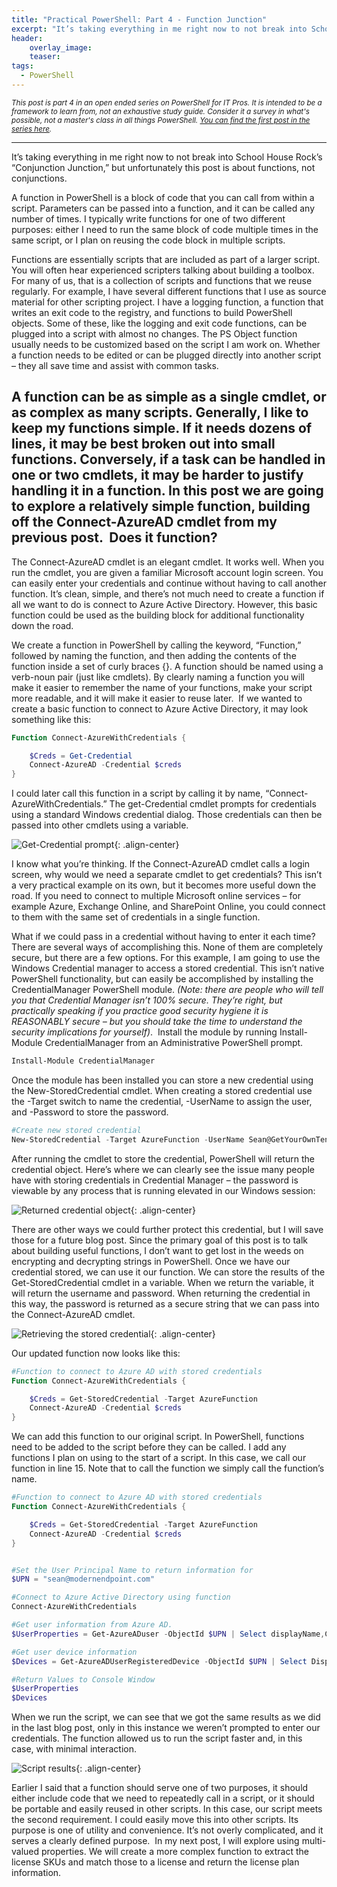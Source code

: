 ```yaml
---
title: "Practical PowerShell: Part 4 - Function Junction"
excerpt: "It’s taking everything in me right now to not break into School House Rock’s “Conjunction Junction,” but unfortunately this post is about functions, not conjunctions."
header:
    overlay_image:
    teaser:
tags:
  - PowerShell
---  
```


<small>_This post is part 4 in an open ended series on PowerShell for IT Pros. It is intended to be a framework to learn from, not an exhaustive study guide. Consider it a survey in what's possible, not a master's class in all things PowerShell. [You can find the first post in the series here](https://www.modernendpoint.com/managed/practical-powershell-where-do-i-start)._</small>

____

It’s taking everything in me right now to not break into School House Rock’s “Conjunction Junction,” but unfortunately this post is about functions, not conjunctions.

A function in PowerShell is a block of code that you can call from within a script. Parameters can be passed into a function, and it can be called any number of times. I typically write functions for one of two different purposes: either I need to run the same block of code multiple times in the same script, or I plan on reusing the code block in multiple scripts.

Functions are essentially scripts that are included as part of a larger script. You will often hear experienced scripters talking about building a toolbox. For many of us, that is a collection of scripts and functions that we reuse regularly. For example, I have several different functions that I use as source material for other scripting project. I have a logging function, a function that writes an exit code to the registry, and functions to build PowerShell objects. Some of these, like the logging and exit code functions, can be plugged into a script with almost no changes. The PS Object function usually needs to be customized based on the script I am work on. Whether a function needs to be edited or can be plugged directly into another script – they all save time and assist with common tasks.

A function can be as simple as a single cmdlet, or as complex as many scripts. Generally, I like to keep my functions simple. If it needs dozens of lines, it may be best broken out into small functions. Conversely, if a task can be handled in one or two cmdlets, it may be harder to justify handling it in a function. In this post we are going to explore a relatively simple function, building off the Connect-AzureAD cmdlet from my previous post.
​
Does it function?
----

The Connect-AzureAD cmdlet is an elegant cmdlet. It works well. When you run the cmdlet, you are given a familiar Microsoft account login screen. You can easily enter your credentials and continue without having to call another function. It’s clean, simple, and there’s not much need to create a function if all we want to do is connect to Azure Active Directory. However, this basic function could be used as the building block for additional functionality down the road.

We create a function in PowerShell by calling the keyword, “Function,” followed by naming the function, and then adding the contents of the function inside a set of curly braces {}. A function should be named using a verb-noun pair (just like cmdlets). By clearly naming a function you will make it easier to remember the name of your functions, make your script more readable, and it will make it easier to reuse later.
​
If we wanted to create a basic function to connect to Azure Active Directory, it may look something like this:

```powershell
Function Connect-AzureWithCredentials {

	$Creds = Get-Credential
    Connect-AzureAD -Credential $creds
}
```

I could later call this function in a script by calling it by name, “Connect-AzureWithCredentials.” The get-Credential cmdlet prompts for credentials using a standard Windows credential dialog. Those credentials can then be passed into other cmdlets using a variable. 

![Get-Credential prompt](https://managedblog.github.io/managed/assets/images/legacy/PS0409/02-credential-screen_orig.jpg){: .align-center}

I know what you’re thinking. If the Connect-AzureAD cmdlet calls a login screen, why would we need a separate cmdlet to get credentials? This isn’t a very practical example on its own, but it becomes more useful down the road. If you need to connect to multiple Microsoft online services – for example Azure, Exchange Online, and SharePoint Online, you could connect to them with the same set of credentials in a single function.

What if we could pass in a credential without having to enter it each time? There are several ways of accomplishing this. None of them are completely secure, but there are a few options. For this example, I am going to use the Windows Credential manager to access a stored credential. This isn’t native PowerShell functionality, but can easily be accomplished by installing the CredentialManager PowerShell module. _(Note: there are people who will tell you that Credential Manager isn’t 100% secure. They’re right, but practically speaking if you practice good security hygiene it is REASONABLY secure – but you should take the time to understand the security implications for yourself)_.
​
Install the module by running Install-Module CredentialManager from an Administrative PowerShell prompt.

```powershell
Install-Module CredentialManager
```

​Once the module has been installed you can store a new credential using the New-StoredCredential cmdlet. When creating a stored credential use the -Target switch to name the credential, -UserName to assign the user, and -Password to store the password.

```powershell
#Create new stored credential
New-StoredCredential -Target AzureFunction -UserName Sean@GetYourOwnTenant.com -Password NotTODAY!
```

After running the cmdlet to store the credential, PowerShell will return the credential object. Here’s where we can clearly see the issue many people have with storing credentials in Credential Manager – the password is viewable by any process that is running elevated in our Windows session:

![Returned credential object](https://managedblog.github.io/managed/assets/images/legacy/PS0409/05-credential-object.jpg){: .align-center}

There are other ways we could further protect this credential, but I will save those for a future blog post. Since the primary goal of this post is to talk about building useful functions, I don’t want to get lost in the weeds on encrypting and decrypting strings in PowerShell.
​
Once we have our credential stored, we can use it our function. We can store the results of the Get-StoredCredential cmdlet in a variable. When we return the variable, it will return the username and password. When returning the credential in this way, the password is returned as a secure string that we can pass into the Connect-AzureAD cmdlet.

![Retrieving the stored credential](https://managedblog.github.io/managed/assets/images/legacy/PS0409/06-stored-credential.jpg){: .align-center}

Our updated function now looks like this:

```powershell
#Function to connect to Azure AD with stored credentials
Function Connect-AzureWithCredentials {

	$Creds = Get-StoredCredential -Target AzureFunction
    Connect-AzureAD -Credential $creds
}
```

We can add this function to our original script. In PowerShell, functions need to be added to the script before they can be called. I add any functions I plan on using to the start of a script. In this case, we call our function in line 15. Note that to call the function we simply call the function’s name.  

```powershell
#Function to connect to Azure AD with stored credentials
Function Connect-AzureWithCredentials {

	$Creds = Get-StoredCredential -Target AzureFunction
    Connect-AzureAD -Credential $creds
}


#Set the User Principal Name to return information for
$UPN = "sean@modernendpoint.com"

#Connect to Azure Active Directory using function
Connect-AzureWithCredentials

#Get user information from Azure AD.
$UserProperties = Get-AzureADuser -ObjectId $UPN | Select displayName,Country,AccountEnabled,AssignedLicenses

#Get user device information
$Devices = Get-AzureADUserRegisteredDevice -ObjectId $UPN | Select DisplayName,DeviceOSType,DeviceOSVersion

#Return Values to Console Window
$UserProperties
$Devices
```

​When we run the script, we can see that we got the same results as we did in the last blog post, only in this instance we weren’t prompted to enter our credentials. The function allowed us to run the script faster and, in this case, with minimal interaction. 

![Script results](https://managedblog.github.io/managed/assets/images/legacy/PS0409/09-results_orig.jpg){: .align-center}

Earlier I said that a function should serve one of two purposes, it should either include code that we need to repeatedly call in a script, or it should be portable and easily reused in other scripts. In this case, our script meets the second requirement. I could easily move this into other scripts. Its purpose is one of utility and convenience. It’s not overly complicated, and it serves a clearly defined purpose.
​
In my next post, I will explore using multi-valued properties. We will create a more complex function to extract the license SKUs and match those to a license and return the license plan information. 
